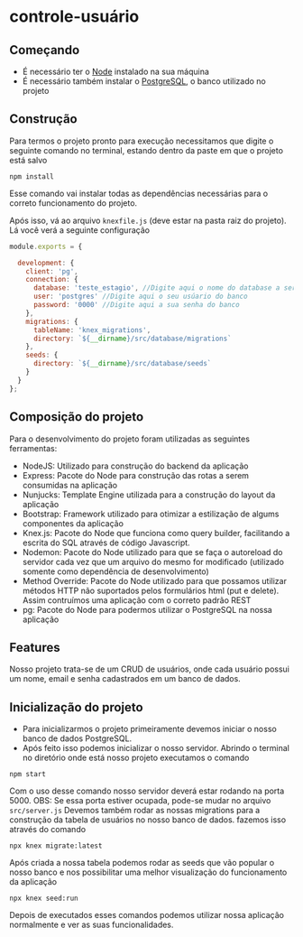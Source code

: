 # controle-usuário

## Começando

- É necessário ter o [Node](https://https://nodejs.org/en/) instalado na sua máquina  
- É necessário também instalar o [PostgreSQL](https://www.enterprisedb.com/downloads/postgres-postgresql-downloads), o banco utilizado no projeto  

## Construção

Para termos o projeto pronto para execução necessitamos que digite o seguinte comando no terminal, estando dentro da paste em que o projeto está salvo

```shell
npm install
```

Esse comando vai instalar todas as dependências necessárias para o correto funcionamento do projeto.

Após isso, vá ao arquivo `knexfile.js` (deve estar na pasta raiz do projeto). Lá você verá a seguinte configuração

```js
module.exports = {

  development: {
    client: 'pg',
    connection: {
      database: 'teste_estagio', //Digite aqui o nome do database a ser utilizado
      user: 'postgres' //Digite aqui o seu usúario do banco
      password: '0000' //Digite aqui a sua senha do banco
    },
    migrations: {
      tableName: 'knex_migrations',
      directory: `${__dirname}/src/database/migrations`
    },
    seeds: {
      directory: `${__dirname}/src/database/seeds`
    }
  }
};
```

## Composição do projeto

Para o desenvolvimento do projeto foram utilizadas as seguintes ferramentas:

- NodeJS: Utilizado para construção do backend da aplicação
- Express: Pacote do Node para construção das rotas a serem consumidas na aplicação
- Nunjucks: Template Engine utilizada para a construção do layout da aplicação
- Bootstrap: Framework utilizado para otimizar a estilização de algums componentes da aplicação
- Knex.js: Pacote do Node que funciona como query builder, facilitando a escrita do SQL através de código Javascript.
- Nodemon: Pacote do Node utilizado para que se faça o autoreload do servidor cada vez que um arquivo do mesmo for modificado (utilizado somente como dependência de desenvolvimento)
- Method Override: Pacote do Node utilizado para que possamos utilizar métodos HTTP não suportados pelos formulários html (put e delete). Assim contruímos uma aplicação com o correto padrão REST
- pg: Pacote do Node para podermos utilizar o PostgreSQL na nossa aplicação

## Features

Nosso projeto trata-se de um CRUD de usuários, onde cada usuário possui um nome, email e senha cadastrados em um banco de dados.

## Inicialização do projeto

- Para inicializarmos o projeto primeiramente devemos iniciar o nosso banco de dados PostgreSQL.
- Após feito isso podemos inicializar o nosso servidor. Abrindo o terminal no diretório onde está nosso projeto executamos o comando

 ```shell
 npm start
 ```

 Com o uso desse comando nosso servidor deverá estar rodando na porta 5000.
 OBS: Se essa porta estiver ocupada, pode-se mudar no arquivo `src/server.js`
 Devemos também rodar as nossas migrations para a construção da tabela de usuários no nosso banco de dados. fazemos isso através do comando

 ```shell
 npx knex migrate:latest
 ```

 Após criada a nossa tabela podemos rodar as seeds que vão popular o nosso banco e nos possibilitar uma melhor visualização do funcionamento da aplicação

 ```shell
 npx knex seed:run
 ```

Depois de executados esses comandos podemos utilizar nossa aplicação normalmente e ver as suas funcionalidades.
